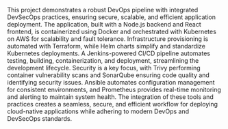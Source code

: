 This project demonstrates a robust DevOps pipeline with integrated DevSecOps practices, ensuring secure, scalable, and efficient application deployment. The application, built with a Node.js backend and React frontend, is containerized using Docker and orchestrated with Kubernetes on AWS for scalability and fault tolerance. Infrastructure provisioning is automated with Terraform, while Helm charts simplify and standardize Kubernetes deployments. A Jenkins-powered CI/CD pipeline automates testing, building, containerization, and deployment, streamlining the development lifecycle. Security is a key focus, with Trivy performing container vulnerability scans and SonarQube ensuring code quality and identifying security issues. Ansible automates configuration management for consistent environments, and Prometheus provides real-time monitoring and alerting to maintain system health. The integration of these tools and practices creates a seamless, secure, and efficient workflow for deploying cloud-native applications while adhering to modern DevOps and DevSecOps standards.
